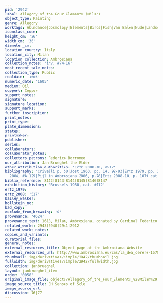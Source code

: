 ```yaml
---
pid: '2942'
label: Allegory of the Four Elements (Milan)
object_type: Painting
genre: Allegory
worktags: Abundance|Cosmology|Elements|Birds|Fish|Van Balen|Nude|Landscape|Flowers|Fruit
iconclass_code:
height_cm: '26'
width_cm: '36'
diameter_cm:
location_country: Italy
location_city: Milan
location_collection: Ambrosiana
collection_notes: 'inv. #74-16'
most_recent_sale_notes:
collection_type: Public
realdate: '1605'
numeric_date: '1605'
medium: Oil
support: Copper
support_notes:
signature:
signature_location:
support_marks:
further_inscription:
print_notes:
print_type:
plate_dimensions:
states:
printmaker:
publisher:
series:
collaborators:
collaborator_notes:
collectors_patrons: Federico Borromeo
our_attribution: Jan Brueghel the Elder
other_attribution_authorities: 'Ertz 2008-10, #517'
bibliography: 'Crivelli p. 50|Jost 1963, pp. 14, 92-93|Ertz 1979, pp. 363, 448-49|Werche
  2004, #A.129|Pijl in Ambrosiana 2006, p.78|Ertz 2008-10, p. 1079 cat. #517'
biblio_reference: 8142|8143|8144|8145|8146|8147
exhibition_history: 'Brussels 1980, cat. #112'
ertz_1979:
ertz_2008: '517'
bailey_walker:
hollstein_no:
bad_copy:
exclude_from_browsing: '0'
provenance: '4624'
provenance_text: 1618, Milan, Ambrosiana, donated by Cardinal Federico Borromeo
related_works: 2943|2940|2941|2912
related_works_notes:
copies_and_variants:
curatorial_files:
general_notes:
external_resources_title: Object page at the Ambrosiana Website
external_resources_url: http://www.ambrosiana.eu/cms/la_dea_cerere-1578.html
thumbnail: img/derivatives/simple/2942/thumbnail.jpg
fullwidth: img/derivatives/simple/2942/fullwidth.jpg
collection: janbrueghel
layout: janbrueghel_item
order: '0058'
original_image_file: objects/Allegory_of_the_Four_Elements_%28Milan%29.png
image_source_title: EH Senses of Scle
image_source_url:
discussion: 76|77
---
```

